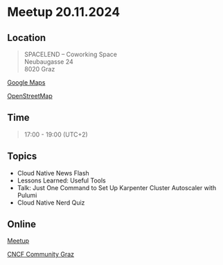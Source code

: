 # Meetup 20.11.2024

## Location

> SPACELEND – Coworking Space<br />
> Neubaugasse 24<br />
> 8020 Graz

[Google Maps](https://www.google.com/maps/place/SPACELEND+%E2%80%93+Coworking+Space+Graz/@47.0774604,15.4284797,17z/data=!3m1!4b1!4m6!3m5!1s0x476e359c732e574b:0x318a397c816801a2!8m2!3d47.0774604!4d15.4310546!16s%2Fg%2F1q62cyr5p?entry=ttu)

[OpenStreetMap](https://www.openstreetmap.org/node/8752516740#map=19/47.07735/15.43110)

## Time

> 17:00 - 19:00 (UTC+2)

## Topics

- Cloud Native News Flash
- Lessons Learned: Useful Tools
- Talk: Just One Command to Set Up Karpenter Cluster Autoscaler with Pulumi
- Cloud Native Nerd Quiz

## Online

[Meetup](https://www.meetup.com/cncf-graz/events/304074335)

[CNCF Community Graz](https://community.cncf.io/events/details/cncf-cloud-native-graz-presents-cncg-graz-meetup-november-2024/)
